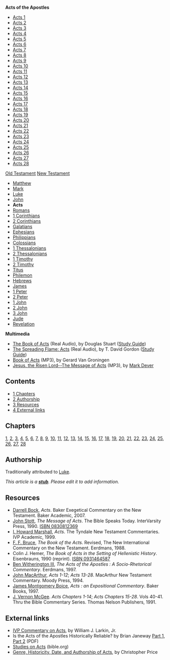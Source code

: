 **Acts of the Apostles**
-   [Acts 1](Acts_1 "Acts 1")
-   [Acts 2](index.php?title=Acts_2&action=edit&redlink=1 "Acts 2 (page does not exist)")
-   [Acts 3](index.php?title=Acts_3&action=edit&redlink=1 "Acts 3 (page does not exist)")
-   [Acts 4](index.php?title=Acts_4&action=edit&redlink=1 "Acts 4 (page does not exist)")
-   [Acts 5](index.php?title=Acts_5&action=edit&redlink=1 "Acts 5 (page does not exist)")
-   [Acts 6](index.php?title=Acts_6&action=edit&redlink=1 "Acts 6 (page does not exist)")
-   [Acts 7](index.php?title=Acts_7&action=edit&redlink=1 "Acts 7 (page does not exist)")
-   [Acts 8](index.php?title=Acts_8&action=edit&redlink=1 "Acts 8 (page does not exist)")
-   [Acts 9](index.php?title=Acts_9&action=edit&redlink=1 "Acts 9 (page does not exist)")
-   [Acts 10](index.php?title=Acts_10&action=edit&redlink=1 "Acts 10 (page does not exist)")
-   [Acts 11](index.php?title=Acts_11&action=edit&redlink=1 "Acts 11 (page does not exist)")
-   [Acts 12](index.php?title=Acts_12&action=edit&redlink=1 "Acts 12 (page does not exist)")
-   [Acts 13](index.php?title=Acts_13&action=edit&redlink=1 "Acts 13 (page does not exist)")
-   [Acts 14](index.php?title=Acts_14&action=edit&redlink=1 "Acts 14 (page does not exist)")
-   [Acts 15](index.php?title=Acts_15&action=edit&redlink=1 "Acts 15 (page does not exist)")
-   [Acts 16](index.php?title=Acts_16&action=edit&redlink=1 "Acts 16 (page does not exist)")
-   [Acts 17](Acts_17 "Acts 17")
-   [Acts 18](index.php?title=Acts_18&action=edit&redlink=1 "Acts 18 (page does not exist)")
-   [Acts 19](index.php?title=Acts_19&action=edit&redlink=1 "Acts 19 (page does not exist)")
-   [Acts 20](index.php?title=Acts_20&action=edit&redlink=1 "Acts 20 (page does not exist)")
-   [Acts 21](index.php?title=Acts_21&action=edit&redlink=1 "Acts 21 (page does not exist)")
-   [Acts 22](index.php?title=Acts_22&action=edit&redlink=1 "Acts 22 (page does not exist)")
-   [Acts 23](index.php?title=Acts_23&action=edit&redlink=1 "Acts 23 (page does not exist)")
-   [Acts 24](index.php?title=Acts_24&action=edit&redlink=1 "Acts 24 (page does not exist)")
-   [Acts 25](index.php?title=Acts_25&action=edit&redlink=1 "Acts 25 (page does not exist)")
-   [Acts 26](index.php?title=Acts_26&action=edit&redlink=1 "Acts 26 (page does not exist)")
-   [Acts 27](index.php?title=Acts_27&action=edit&redlink=1 "Acts 27 (page does not exist)")
-   [Acts 28](index.php?title=Acts_28&action=edit&redlink=1 "Acts 28 (page does not exist)")

[Old Testament](Old_Testament "Old Testament")
[New Testament](New_Testament "New Testament")
-   [Matthew](Gospel_of_Matthew "Gospel of Matthew")
-   [Mark](Gospel_of_Mark "Gospel of Mark")
-   [Luke](Gospel_of_Luke "Gospel of Luke")
-   [John](Gospel_of_John "Gospel of John")
-   **Acts**
-   [Romans](Epistle_to_the_Romans "Epistle to the Romans")
-   [1 Corinthians](First_Epistle_to_the_Corinthians "First Epistle to the Corinthians")
-   [2 Corinthians](Second_Epistle_to_the_Corinthians "Second Epistle to the Corinthians")
-   [Galatians](Epistle_to_the_Galatians "Epistle to the Galatians")
-   [Ephesians](Epistle_to_the_Ephesians "Epistle to the Ephesians")
-   [Philippians](Epistle_to_the_Philippians "Epistle to the Philippians")
-   [Colossians](Epistle_to_the_Colossians "Epistle to the Colossians")
-   [1 Thessalonians](First_Epistle_to_the_Thessalonians "First Epistle to the Thessalonians")
-   [2 Thessalonians](Second_Epistle_to_the_Thessalonians "Second Epistle to the Thessalonians")
-   [1 Timothy](First_Epistle_to_Timothy "First Epistle to Timothy")
-   [2 Timothy](Second_Epistle_to_Timothy "Second Epistle to Timothy")
-   [Titus](Epistle_to_Titus "Epistle to Titus")
-   [Philemon](Epistle_to_Philemon "Epistle to Philemon")
-   [Hebrews](Epistle_to_the_Hebrews "Epistle to the Hebrews")
-   [James](Epistle_of_James "Epistle of James")
-   [1 Peter](First_Epistle_of_Peter "First Epistle of Peter")
-   [2 Peter](Second_Epistle_of_Peter "Second Epistle of Peter")
-   [1 John](First_Epistle_of_John "First Epistle of John")
-   [2 John](Second_Epistle_of_John "Second Epistle of John")
-   [3 John](Third_Epistle_of_John "Third Epistle of John")
-   [Jude](Epistle_of_Jude "Epistle of Jude")
-   [Revelation](Book_of_Revelation "Book of Revelation")

**Multimedia**

-   [The Book of Acts](http://www.gordonconwell.edu/audio/dimensions/htsb/htsb06.ram)
    (Real Audio), by Douglas Stuart
    ([Study Guide](http://www.gordonconwell.edu/ockenga/dimensions/htsb/pdf/studying_06.pdf))
-   [The Spreading Flame: Acts](http://www.gordonconwell.edu/audio/ntw10.ram)
    (Real Audio), by T. David Gordon
    ([Study Guide](http://www.gordonconwell.edu/ockenga/dimensions/nt1/pdf/nt1_10.pdf))
-   [Book of Acts](http://covenantseminary.inmotionhosting.com/OT215_Lecture_24.mp3)
    (MP3), by Gerard Van Groningen
-   [Jesus, the Risen Lord--The Message of Acts](http://dl.salemweb.net/?mg=0A7DC31E-F851-4864-A5A6-4390F5709EE7)
    (MP3), by [Mark Dever](Mark_Dever "Mark Dever")

## Contents

-   [1 Chapters](#Chapters)
-   [2 Authorship](#Authorship)
-   [3 Resources](#Resources)
-   [4 External links](#External_links)

## Chapters

[1](Acts_1 "Acts 1"),
[2](index.php?title=Acts_2&action=edit&redlink=1 "Acts 2 (page does not exist)"),
[3](index.php?title=Acts_3&action=edit&redlink=1 "Acts 3 (page does not exist)"),
[4](index.php?title=Acts_4&action=edit&redlink=1 "Acts 4 (page does not exist)"),
[5](index.php?title=Acts_5&action=edit&redlink=1 "Acts 5 (page does not exist)"),
[6](index.php?title=Acts_6&action=edit&redlink=1 "Acts 6 (page does not exist)"),
[7](index.php?title=Acts_7&action=edit&redlink=1 "Acts 7 (page does not exist)"),
[8](index.php?title=Acts_8&action=edit&redlink=1 "Acts 8 (page does not exist)"),
[9](index.php?title=Acts_9&action=edit&redlink=1 "Acts 9 (page does not exist)"),
[10](index.php?title=Acts_10&action=edit&redlink=1 "Acts 10 (page does not exist)"),
[11](index.php?title=Acts_11&action=edit&redlink=1 "Acts 11 (page does not exist)"),
[12](index.php?title=Acts_12&action=edit&redlink=1 "Acts 12 (page does not exist)"),
[13](index.php?title=Acts_13&action=edit&redlink=1 "Acts 13 (page does not exist)"),
[14](index.php?title=Acts_14&action=edit&redlink=1 "Acts 14 (page does not exist)"),
[15](index.php?title=Acts_15&action=edit&redlink=1 "Acts 15 (page does not exist)"),
[16](index.php?title=Acts_16&action=edit&redlink=1 "Acts 16 (page does not exist)"),
[17](Acts_17 "Acts 17"),
[18](index.php?title=Acts_18&action=edit&redlink=1 "Acts 18 (page does not exist)"),
[19](index.php?title=Acts_19&action=edit&redlink=1 "Acts 19 (page does not exist)"),
[20](index.php?title=Acts_20&action=edit&redlink=1 "Acts 20 (page does not exist)"),
[21](index.php?title=Acts_21&action=edit&redlink=1 "Acts 21 (page does not exist)"),
[22](index.php?title=Acts_22&action=edit&redlink=1 "Acts 22 (page does not exist)"),
[23](index.php?title=Acts_23&action=edit&redlink=1 "Acts 23 (page does not exist)"),
[24](index.php?title=Acts_24&action=edit&redlink=1 "Acts 24 (page does not exist)"),
[25](index.php?title=Acts_25&action=edit&redlink=1 "Acts 25 (page does not exist)"),
[26](index.php?title=Acts_26&action=edit&redlink=1 "Acts 26 (page does not exist)"),
[27](index.php?title=Acts_27&action=edit&redlink=1 "Acts 27 (page does not exist)"),
[28](index.php?title=Acts_28&action=edit&redlink=1 "Acts 28 (page does not exist)")

## Authorship

Traditionally attributed to [Luke](Luke "Luke").

*This article is a **[stub](http://www.theopedia.com/Category:Theopedia_stubs "Category:Theopedia stubs")**. Please edit it to add information.*
## Resources

-   [Darrell Bock](Darrell_Bock "Darrell Bock"), *Acts*. Baker
    Exegetical Commentary on the New Testament. Baker Academic, 2007.
-   [John Stott](John_Stott "John Stott"), *The Message of Acts*.
    The Bible Speaks Today. InterVarsity Press, 1990.
    [ISBN 0830812369](http://www.theopedia.com/Special:BookSources/0830812369)
-   [I. Howard Marshall](I._Howard_Marshall "I. Howard Marshall"),
    *Acts*. The Tyndale New Testament Commentaries. IVP Academic, 1999.
-   [F. F. Bruce](F._F._Bruce "F. F. Bruce"),
    *The Book of the Acts*. Revised, The New International Commentary
    on the New Testament. Eerdmans, 1988.
-   Colin J. Hemer,
    *The Book of Acts in the Setting of Hellenistic History*.
    Eisenbrauns, 1990 (reprint).
    [ISBN 0931464587](http://www.theopedia.com/Special:BookSources/0931464587)
-   [Ben Witherington III](Ben_Witherington_III "Ben Witherington III"),
    *The Acts of the Apostles : A Socio-Rhetorical Commentary*.
    Eerdmans, 1997.
-   [John MacArthur](John_MacArthur "John MacArthur"), *Acts 1-12*;
    *Acts 13-28*. MacArthur New Testament Commentary. Moody Press,
    1994.
-   [James Montgomery Boice](James_Montgomery_Boice "James Montgomery Boice"),
    *Acts : an Expositional Commentary*. Baker Books, 1997.
-   [J. Vernon McGee](J._Vernon_McGee "J. Vernon McGee").
    *Acts Chapters 1-14*; *Acts Chapters 15-28*. Vols 40-41. Thru the
    Bible Commentary Series. Thomas Nelson Publishers, 1991.

## External links

-   [IVP Commentary on Acts](http://www.biblegateway.com/resources/commentaries/index.php?action=getBookSections&cid=5&source=),
    by William J. Larkin, Jr.
-   Is the Acts of the Apostles Historically Reliable? by Brian
    Janeway
    [Part 1](http://www.chafer.edu/journal/back_issues/v5n1_c.pdf),
    [Part 2](http://www.chafer.edu/journal/back_issues/V5n2_c.PDF)
    (PDF)
-   [Studies on Acts](http://www.bible.org/passage.php?passage_id=44)
    (bible.org)
-   [Genre, Historicity, Date, and Authorship of Acts](http://www.christianorigins.com/acts.html),
    by Christopher Price



